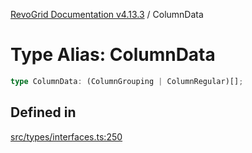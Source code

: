 [RevoGrid Documentation v4.13.3](README.md) / ColumnData

# Type Alias: ColumnData

```ts
type ColumnData: (ColumnGrouping | ColumnRegular)[];
```

## Defined in

[src/types/interfaces.ts:250](https://github.com/revolist/revogrid/blob/827fce61250cb005ab132b3ed11b8ae836712e7b/src/types/interfaces.ts#L250)
